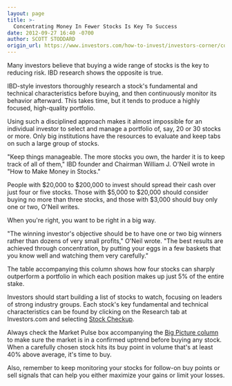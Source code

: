 ```yaml
---
layout: page
title: >-
  Concentrating Money In Fewer Stocks Is Key To Success
date: 2012-09-27 16:40 -0700
author: SCOTT STODDARD
origin_url: https://www.investors.com/how-to-invest/investors-corner/concentration-is-key-to-investment-success
---
```





Many investors believe that buying a wide range of stocks is the key to reducing risk. IBD research shows the opposite is true.


IBD-style investors thoroughly research a stock's fundamental and technical characteristics before buying, and then continuously monitor its behavior afterward. This takes time, but it tends to produce a highly focused, high-quality portfolio.


Using such a disciplined approach makes it almost impossible for an individual investor to select and manage a portfolio of, say, 20 or 30 stocks or more. Only big institutions have the resources to evaluate and keep tabs on such a large group of stocks.


"Keep things manageable. The more stocks you own, the harder it is to keep track of all of them," IBD founder and Chairman William J. O'Neil wrote in "How to Make Money in Stocks."


People with \$20,000 to \$200,000 to invest should spread their cash over just four or five stocks. Those with \$5,000 to \$20,000 should consider buying no more than three stocks, and those with \$3,000 should buy only one or two, O'Neil writes.


When you're right, you want to be right in a big way.


"The winning investor's objective should be to have one or two big winners rather than dozens of very small profits," O'Neil wrote. "The best results are achieved through concentration, by putting your eggs in a few baskets that you know well and watching them very carefully."


The table accompanying this column shows how four stocks can sharply outperform a portfolio in which each position makes up just 5% of the entire stake.


Investors should start building a list of stocks to watch, focusing on leaders of strong industry groups. Each stock's key fundamental and technical characteristics can be found by clicking on the Research tab at Investors.com and selecting [Stock Checkup](http://research.investors.com/stock-checkup).


Always check the Market Pulse box accompanying the [Big Picture column](http://news.investors.com/investing/big-picture.htm) to make sure the market is in a confirmed uptrend before buying any stock. When a carefully chosen stock hits its buy point in volume that's at least 40% above average, it's time to buy.


Also, remember to keep monitoring your stocks for follow-on buy points or sell signals that can help you either maximize your gains or limit your losses.




